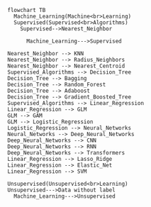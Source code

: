 ````mermaid
flowchart TB
  Machine_Learning(Machine<br>Learning)
  Supervised(Supervised<br>Algorithms)
    Supervised-->Nearest_Neighbor
 
      Machine_Learning--->Supervised
````
    Nearest_Neighbor --> KNN
    Nearest_Neighbor --> Radius_Neighbors
    Nearest_Neighbor --> Nearest_Centroid
    Supervised_Algorithms --> Decision_Tree
    Decision_Tree --> Bagging
    Decision_Tree --> Random_Forest
    Decision_Tree --> Adaboost
    Decision_Tree --> Gradient_Boosted_Tree
    Supervised_Algorithms --> Linear_Regression
    Linear_Regression --> GLM
    GLM --> GAM
    GLM --> Logistic_Regression
    Logistic_Regression --> Neural_Networks
    Neural_Networks --> Deep_Neural_Networks
    Deep_Neural_Networks --> CNN
    Deep_Neural_Networks --> RNN
    Deep_Neural_Networks --> Transformers
    Linear_Regression --> Lasso_Ridge
    Linear_Regression --> Elastic_Net
    Linear_Regression --> SVM

    Unsupervised(Unsupervised<br>Learning)
    Unsupervised--->Data without label
      Machine_Learning--->Unsupervised







   
